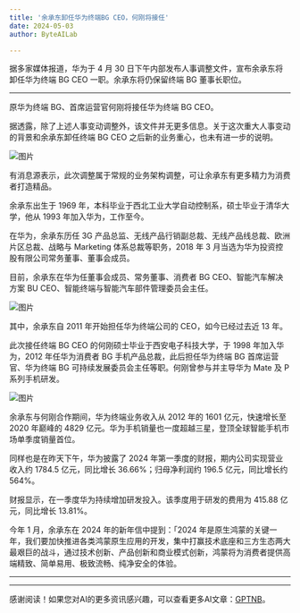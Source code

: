 ```yaml
---
title: '余承东卸任华为终端BG CEO，何刚将接任'
date: 2024-05-03
author: ByteAILab

---
```


据多家媒体报道，华为于 4 月 30 日下午内部发布人事调整文件，宣布余承东将卸任华为终端 BG CEO 一职。余承东将仍保留终端 BG 董事长职位。

---
原华为终端 BG、首席运营官何刚将接任华为终端 BG CEO。

据透露，除了上述人事变动调整外，该文件并无更多信息。关于这次重大人事变动的背景和余承东卸任终端 BG CEO 之后新的业务重心，也未有进一步的说明。

![图片](https://mmbiz.qpic.cn/sz_mmbiz_png/KmXPKA19gWickVOJ3NfJM5Eoxe2NgMs2yNzl5anBD5xWGibCKgrARyLJG7QbJHuezwmtQP2Rs9qjCGJhvmcfJniaA/640?wx_fmt=png&amp;from=appmsg)

有消息源表示，此次调整属于常规的业务架构调整，可让余承东有更多精力为消费者打造精品。

余承东出生于 1969 年，本科毕业于西北工业大学自动控制系，硕士毕业于清华大学，他从 1993 年加入华为，工作至今。

在华为，余承东历任 3G 产品总监、无线产品行销副总裁、无线产品线总裁、欧洲片区总裁、战略与 Marketing 体系总裁等职务，2018 年 3 月当选为华为投资控股有限公司常务董事、董事会成员。

目前，余承东在华为任董事会成员、常务董事、消费者 BG CEO、智能汽车解决方案 BU CEO、智能终端与智能汽车部件管理委员会主任。

![图片](https://mmbiz.qpic.cn/sz_mmbiz_jpg/KmXPKA19gWickVOJ3NfJM5Eoxe2NgMs2yjY1RQt9gUibtnVXGvcia2HEMkk2UY4wFEOtthjiaiaYJaI04fFKp00n4Ng/640?wx_fmt=jpeg&amp;from=appmsg)

其中，余承东自 2011 年开始担任华为终端公司的 CEO，如今已经过去近 13 年。

此次接任终端 BG CEO 的何刚硕士毕业于西安电子科技大学，于 1998 年加入华为，2012 年任华为消费者 BG 手机产品总裁，此后担任华为终端 BG 首席运营官、华为终端 BG 可持续发展委员会主任等职。何刚曾参与并主导华为 Mate 及 P 系列手机研发。

![图片](https://mmbiz.qpic.cn/sz_mmbiz_png/KmXPKA19gWickVOJ3NfJM5Eoxe2NgMs2yiaFn4ibl9uQYqabbPTCbrPvSo15Hp6SNmMmlWRqPDGtpWBBqDDNHAsnQ/640?wx_fmt=png&amp;from=appmsg)

余承东与何刚合作期间，华为终端业务收入从 2012 年的 1601 亿元，快速增长至 2020 年巅峰的 4829 亿元。华为手机销量也一度超越三星，登顶全球智能手机市场单季度销量首位。

同样也是在昨天下午，华为披露了 2024 年第一季度的财报，期内公司实现营业收入约 1784.5 亿元，同比增长 36.66%；归母净利润约 196.5 亿元，同比增长约 564%。

财报显示，在一季度华为持续增加研发投入。该季度用于研发的费用为 415.88 亿元，同比增长 13.81%。

今年 1 月，余承东在 2024 年的新年信中提到：「2024 年是原生鸿蒙的关键一年，我们要加快推进各类鸿蒙原生应用的开发，集中打赢技术底座和三方生态两大最艰巨的战斗，通过技术创新、产品创新和商业模式创新，鸿蒙将为消费者提供高端精致、简单易用、极致流畅、纯净安全的体验。

---
---
感谢阅读！如果您对AI的更多资讯感兴趣，可以查看更多AI文章：[GPTNB](https://gptnb.com)。